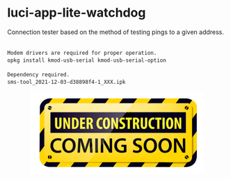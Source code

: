 # luci-app-lite-watchdog
Connection tester based on the method of testing pings to a given address.


``` bash

Modem drivers are required for proper operation.
opkg install kmod-usb-serial kmod-usb-serial-option

Dependency required.
sms-tool_2021-12-03-d38898f4-1_XXX.ipk

```

<p align="center">
<img src="https://github.com/4IceG/Personal_data/blob/master/under-construction.jpg?raw=true)" />
</p>

